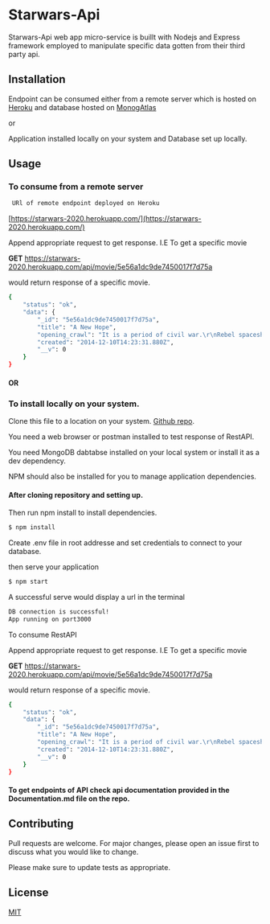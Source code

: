 # Starwars-Api

Starwars-Api web app micro-service is  buillt with Nodejs and Express framework employed to manipulate specific data gotten from their third party api.

## Installation
Endpoint can be consumed either from a remote server which is hosted on [Heroku](heroku.com) and database hosted on [MonogAtlas](https://www.mongodb.com/cloud/atlas)

 or 

Application installed locally on your system and Database set up locally. 


## Usage


### To consume from a remote server
 
```bash
 URl of remote endpoint deployed on Heroku
```
[https://starwars-2020.herokuapp.com/](https://starwars-2020.herokuapp.com/)

Append appropriate request to get response.
I.E To get a specific movie

**GET** https://starwars-2020.herokuapp.com/api/movie/5e56a1dc9de7450017f7d75a

would return response of a specific movie.

```bash
{
    "status": "ok",
    "data": {
        "_id": "5e56a1dc9de7450017f7d75a",
        "title": "A New Hope",
        "opening_crawl": "It is a period of civil war.\r\nRebel spaceships, striking\r\nfrom a hidden base, have won\r\ntheir first victory against\r\nthe evil Galactic Empire.\r\n\r\nDuring the battle, Rebel\r\nspies managed to steal secret\r\nplans to the Empire's\r\nultimate weapon, the DEATH\r\nSTAR, an armored space\r\nstation with enough power\r\nto destroy an entire planet.\r\n\r\nPursued by the Empire's\r\nsinister agents, Princess\r\nLeia races home aboard her\r\nstarship, custodian of the\r\nstolen plans that can save her\r\npeople and restore\r\nfreedom to the galaxy....",
        "created": "2014-12-10T14:23:31.880Z",
        "__v": 0
    }
}

```


  #### OR

### To install locally on your system.

Clone this file to a location on your system. [Github repo](https://github.com/Odubolaoluwatimilehin/Starwars-Api.git).


You need a web browser or postman installed to test response of RestAPI.

You need MongoDB dabtabse installed on your local system or install it as a dev dependency.

NPM should also be installed for you to manage application dependencies.


#### After cloning repository and setting up.

Then run npm install to install dependencies.

```bash
$ npm install
```

Create .env file in root addresse and set credentials to connect to your database.

then serve your application


```bash
$ npm start
```
 
A successful serve would display a url in the terminal 


```bash
DB connection is successful!
App running on port3000
```



To consume RestAPI

Append appropriate request to get response.
I.E To get a specific movie

**GET** https://starwars-2020.herokuapp.com/api/movie/5e56a1dc9de7450017f7d75a

would return response of a specific movie.

```bash
{
    "status": "ok",
    "data": {
        "_id": "5e56a1dc9de7450017f7d75a",
        "title": "A New Hope",
        "opening_crawl": "It is a period of civil war.\r\nRebel spaceships, striking\r\nfrom a hidden base, have won\r\ntheir first victory against\r\nthe evil Galactic Empire.\r\n\r\nDuring the battle, Rebel\r\nspies managed to steal secret\r\nplans to the Empire's\r\nultimate weapon, the DEATH\r\nSTAR, an armored space\r\nstation with enough power\r\nto destroy an entire planet.\r\n\r\nPursued by the Empire's\r\nsinister agents, Princess\r\nLeia races home aboard her\r\nstarship, custodian of the\r\nstolen plans that can save her\r\npeople and restore\r\nfreedom to the galaxy....",
        "created": "2014-12-10T14:23:31.880Z",
        "__v": 0
    }
}

```

#### To get endpoints of API check api documentation provided in the Documentation.md file on the repo.

## Contributing
Pull requests are welcome. For major changes, please open an issue first to discuss what you would like to change.

Please make sure to update tests as appropriate.

## License
[MIT](https://choosealicense.com/licenses/mit/)
